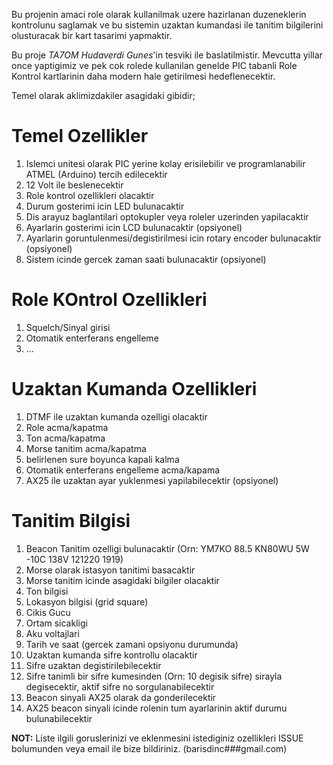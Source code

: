 Bu projenin amaci role olarak kullanilmak uzere hazirlanan duzeneklerin kontrolunu saglamak ve bu sistemin uzaktan kumandasi ile tanitim bilgilerini olusturacak bir kart tasarimi yapmaktir.

Bu proje *TA7OM Hudaverdi Gunes*'in tesviki ile baslatilmistir. Mevcutta yillar once yaptigimiz ve pek cok rolede kullanilan genelde PIC tabanli Role Kontrol kartlarinin daha modern hale getirilmesi hedeflenecektir.

Temel olarak aklimizdakiler asagidaki gibidir;

# Temel Ozellikler
1. Islemci unitesi olarak PIC yerine kolay erisilebilir ve programlanabilir ATMEL (Arduino) tercih edilecektir
2. 12 Volt ile beslenecektir
3. Role kontrol ozellikleri olacaktir
4. Durum gosterimi icin LED bulunacaktir
5. Dis arayuz baglantilari optokupler veya roleler uzerinden yapilacaktir
6. Ayarlarin gosterimi icin LCD bulunacaktir (opsiyonel)
7. Ayarlarin goruntulenmesi/degistirilmesi icin rotary encoder bulunacaktir (opsiyonel)
8. Sistem icinde gercek zaman saati bulunacaktir (opsiyonel)

# Role KOntrol Ozellikleri
1. Squelch/Sinyal girisi
2. Otomatik enterferans engelleme
3. ... 

# Uzaktan Kumanda Ozellikleri
1. DTMF ile uzaktan kumanda ozelligi olacaktir
2. Role acma/kapatma
3. Ton acma/kapatma
4. Morse tanitim acma/kapatma
5. belirlenen sure boyunca kapali kalma
6. Otomatik enterferans engelleme acma/kapama
7. AX25 ile uzaktan ayar yuklenmesi yapilabilecektir (opsiyonel)

# Tanitim Bilgisi
1. Beacon Tanitim ozelligi bulunacaktir (Orn: YM7KO 88.5 KN80WU 5W -10C 138V 121220 1919)
 1. Morse olarak istasyon tanitimi basacaktir
 2. Morse tanitim icinde asagidaki bilgiler olacaktir
 3. Ton bilgisi
 4. Lokasyon bilgisi (grid   square)
 5. Cikis Gucu
 6. Ortam sicakligi
 7. Aku voltajlari
 8. Tarih ve saat (gercek zamani opsiyonu durumunda)
2. Uzaktan kumanda sifre kontrollu olacaktir
 1. Sifre uzaktan degistirilebilecektir
 2. Sifre tanimli bir sifre kumesinden (Orn: 10 degisik sifre) sirayla degisecektir, aktif sifre no sorgulanabilecektir
3. Beacon sinyali AX25 olarak da gonderilecektir
 1. AX25 beacon sinyali icinde rolenin tum ayarlarinin aktif durumu bulunabilecektir

**NOT:** Liste ilgili goruslerinizi ve eklenmesini istediginiz ozellikleri ISSUE bolumunden veya email ile bize bildiriniz. (barisdinc###gmail.com) 
